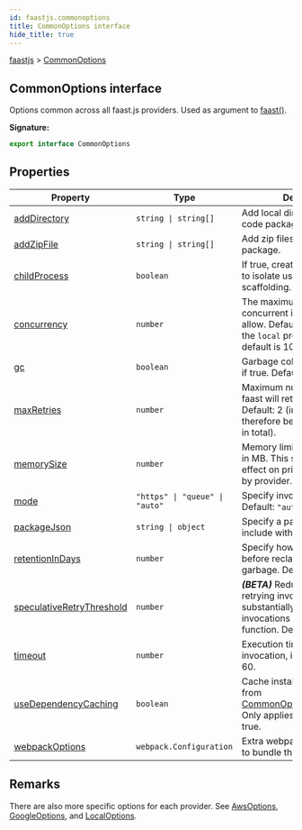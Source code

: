 ```yaml
---
id: faastjs.commonoptions
title: CommonOptions interface
hide_title: true
---
```

[faastjs](./faastjs.md) &gt; [CommonOptions](./faastjs.commonoptions.md)

## CommonOptions interface

Options common across all faast.js providers. Used as argument to [faast()](./faastjs.faast.md)<!-- -->.

<b>Signature:</b>

```typescript
export interface CommonOptions 
```

## Properties

|  Property | Type | Description |
|  --- | --- | --- |
|  [addDirectory](./faastjs.commonoptions.adddirectory.md) | <code>string &#124; string[]</code> | Add local directories to the code package. |
|  [addZipFile](./faastjs.commonoptions.addzipfile.md) | <code>string &#124; string[]</code> | Add zip files to the code package. |
|  [childProcess](./faastjs.commonoptions.childprocess.md) | <code>boolean</code> | If true, create a child process to isolate user code from faast scaffolding. Default: true. |
|  [concurrency](./faastjs.commonoptions.concurrency.md) | <code>number</code> | The maximum number of concurrent invocations to allow. Default: 100, except for the <code>local</code> provider, where the default is 10. |
|  [gc](./faastjs.commonoptions.gc.md) | <code>boolean</code> | Garbage collection is enabled if true. Default: true. |
|  [maxRetries](./faastjs.commonoptions.maxretries.md) | <code>number</code> | Maximum number of times that faast will retry each invocation. Default: 2 (invocations can therefore be attemped 3 times in total). |
|  [memorySize](./faastjs.commonoptions.memorysize.md) | <code>number</code> | Memory limit for each function in MB. This setting has an effect on pricing. Default varies by provider. |
|  [mode](./faastjs.commonoptions.mode.md) | <code>&quot;https&quot; &#124; &quot;queue&quot; &#124; &quot;auto&quot;</code> | Specify invocation mode. Default: <code>&quot;auto&quot;</code>. |
|  [packageJson](./faastjs.commonoptions.packagejson.md) | <code>string &#124; object</code> | Specify a package.json file to include with the code package. |
|  [retentionInDays](./faastjs.commonoptions.retentionindays.md) | <code>number</code> | Specify how many days to wait before reclaiming cloud garbage. Default: 1. |
|  [speculativeRetryThreshold](./faastjs.commonoptions.speculativeretrythreshold.md) | <code>number</code> | <b><i>(BETA)</i></b> Reduce tail latency by retrying invocations that take substantially longer than other invocations of the same function. Default: 3. |
|  [timeout](./faastjs.commonoptions.timeout.md) | <code>number</code> | Execution time limit for each invocation, in seconds. Default: 60. |
|  [useDependencyCaching](./faastjs.commonoptions.usedependencycaching.md) | <code>boolean</code> | Cache installed dependencies from [CommonOptions.packageJson](./faastjs.commonoptions.packagejson.md)<!-- -->. Only applies to AWS. Default: true. |
|  [webpackOptions](./faastjs.commonoptions.webpackoptions.md) | <code>webpack.Configuration</code> | Extra webpack options to use to bundle the code package. |

## Remarks

There are also more specific options for each provider. See [AwsOptions](./faastjs.awsoptions.md)<!-- -->, [GoogleOptions](./faastjs.googleoptions.md)<!-- -->, and [LocalOptions](./faastjs.localoptions.md)<!-- -->.
